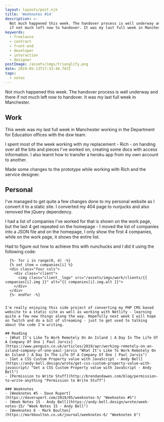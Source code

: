 ```yaml
---
layout: layouts/post.njk
title: 'Weeknotes #14'
description: >-
  Not much happened this week. The handover process is well underway and there
  if not much left now to handover. It was my last full week in Manchester.
keywords:
  - freelance
  - contract
  - front-end
  - developer
  - interaction
  - designer
postImage: /assets/imgs/trianglify.png
date: 2019-05-13T17:33:44.747Z
tags:
  - notes
---
```

Not much happened this week. The handover process is well underway and there if not much left now to handover. It was my last full week in Manchester.

## Work
This week was my last full week in Manchester working in the Department for Education offices with the dxw team.

I spent most of the week working with my replacement - Rich - on handing over all the bits and pieces I've worked on, creating some docs with access information. I also learnt how to transfer a heroku app from my own account to another.

Made some changes to the prototype while working with Rich and the service designer.

## Personal
I've managed to get quite a few changes done to my personal website as I convert it to a static site. I converted my 404 page to nunjucks and also removed the jQuery dependency.

I had a list of companies I've worked for that is shown on the work page, but the last 4  get repeated on the homepage - I moved the list of companies into a JSON file and on the homepage, I only show the first 4 companies, while on the work page, it shows the entire list.

Had to figure out how to achieve this with nunchucks and I did it using the following code:

```
  {%- for i in range(0, 4) -%}
  {% set item = companies[i] %}
  <div class="four cols">
    <div class="client">
      <img class="client__logo" src="/assets/imgs/work/clients/{{ companies[i].img }}" alt="{{ companies[i].img.alt }}">
    </div>
  </div>
  {%- endfor -%}
```
```

I'm really enjoying this side project of converting my PHP CMS based website to a static site as well as working with Netlify - learning quite a few new things along the way. Hopefully next week I will hope on Twitch and do a bit of streaming - just to get used to talking about the code I'm writing.

## Reading
- [What It's Like To Work Remotely On An Island | A Day In The Life Of A Company Of One | Paul Jarvis](https://www.penguin.co.uk/articles/2019/apr/working-remotely-on-an-island-company-of-one-paul-jarvis "What It's Like To Work Remotely On An Island | A Day In The Life Of A Company Of One | Paul Jarvis")
- [Get a CSS Custom Property value with JavaScript - Andy Bell](https://andy-bell.design/wrote/get-css-custom-property-value-with-javascript/ "Get a CSS Custom Property value with JavaScript - Andy Bell")
- [Permission to Write Stuff](http://brendandawes.com/blog/permission-to-write-anything "Permission to Write Stuff")

### Weeknotes
- [Weeknotes #5 - Dave Rupert](https://daverupert.com/2019/05/weeknotes-5/ "Weeknotes #5")
- [Week Notes 15 - Andy Bell](https://andy-bell.design/wrote/week-notes-15/ "Week Notes 15 - Andy Bell")
- [Weeknotes 6 - Mark Boulton](https://markboulton.co.uk/journal/weeknotes-6/ "Weeknotes 6")
